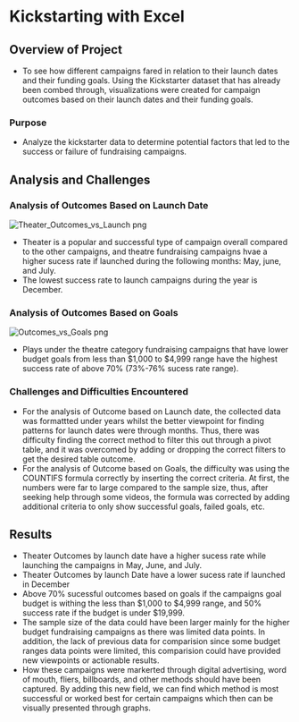 # ****Kickstarting with Excel****
## Overview of Project
- To see how different campaigns fared in relation to their launch dates and their funding goals. Using the Kickstarter dataset that has already been combed through, visualizations were created for campaign outcomes based on their launch dates and their funding goals.
### Purpose
- Analyze the kickstarter data to determine potential factors that led to the success or failure of fundraising campaigns. 
## Analysis and Challenges

### Analysis of Outcomes Based on Launch Date
![Theater_Outcomes_vs_Launch png](https://user-images.githubusercontent.com/106709942/171932819-d524130f-9e0e-4e55-a68b-da7fe072f873.png)
-  Theater is a popular and successful type of campaign overall compared to the other campaigns, and theatre fundraising campaigns hvae a higher sucess rate if launched during the following months: May, june, and July.
- The lowest success rate to launch campaigns during the year is December. 

### Analysis of Outcomes Based on Goals
![Outcomes_vs_Goals png](https://user-images.githubusercontent.com/106709942/171933187-1e03e29e-cea2-476c-9718-d9269a03daed.png)
- Plays under the theatre category fundraising campaigns that have lower budget goals from less than $1,000 to $4,999 range have the highest success rate of above 70% (73%-76% sucess rate range).

### Challenges and Difficulties Encountered
- For the analysis of Outcome based on Launch date, the collected data was formattted under years whilst the better viewpoint for finding patterns for launch dates were through months. Thus, there was difficulty finding the correct method to filter this out through a pivot table, and it was overcomed by adding or dropping the correct filters to get the desired table outcome. 
-  For the analysis of Outcome based on Goals, the difficulty was using the COUNTIFS formula correctly by inserting the correct criteria. At first, the numbers were far to large compared to the sample size, thus, after seeking help through some videos, the formula was corrected by adding additional criteria to only show successful goals, failed goals, etc. 
## Results
- Theater Outcomes by launch date have a higher sucess rate while launching the campaigns in May, June, and July.
- Theater Outcomes by launch Date have a lower sucess rate if launched in December
- Above 70% sucessful outcomes based on goals if the campaigns goal budget is withing the less than $1,000 to $4,999 range, and 50% success rate if the budget is under $19,999.
- The sample size of the data could have been larger mainly for the higher budget fundraising campaigns as there was limited data points. In addition, the lack of previous data for comparision since some budget ranges data points were limited, this comparision could have provided new viewpoints or actionable results. 
- How these campaigns were markerted through digital advertising, word of mouth, fliers, billboards, and other methods should have been captured. By adding this new field, we can find which method is most successful or worked best for certain campaigns which then can be visually presented through graphs. 
